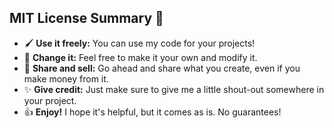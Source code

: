 ## MIT License Summary 💙

* 🖌️ **Use it freely:** You can use my code for your projects!
* 🚀 **Change it:** Feel free to make it your own and modify it.
* 👤 **Share and sell:** Go ahead and share what you create, even if you make money from it.
* ✨ **Give credit:** Just make sure to give me a little shout-out somewhere in your project.
* 👍 **Enjoy!** I hope it's helpful, but it comes as is. No guarantees!
